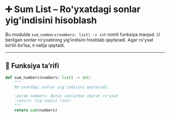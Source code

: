 # ➕ Sum List – Ro'yxatdagi sonlar yig'indisini hisoblash

Bu modulda `sum_numbers(numbers: list) -> int` nomli funksiya mavjud. U berilgan sonlar ro'yxatining yig'indisini hisoblab qaytaradi. Agar ro'yxat bo‘sh bo‘lsa, `0` natija qaytadi.

---

## 📄 Funksiya ta’rifi

```python
def sum_numbers(numbers: list) -> int:
    """
    Ro'yxatdagi sonlar yig'indisini qaytaradi.

    :param numbers: Butun sonlardan iborat ro'yxat
    :return: Yig'indisi (int)
    """
    return sum(numbers)
